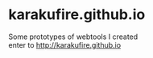 # karakufire.github.io


Some prototypes of webtools I created  
enter to http://karakufire.github.io